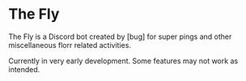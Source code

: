 # The Fly

The Fly is a Discord bot created by [bug] for super pings and other miscellaneous florr related activities.

Currently in very early development. Some features may not work as intended.
